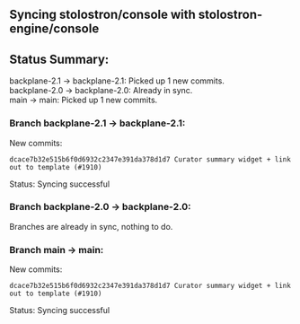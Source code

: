 ## Syncing stolostron/console with stolostron-engine/console

## Status Summary:

backplane-2.1 -> backplane-2.1: Picked up 1 new commits.  
backplane-2.0 -> backplane-2.0: Already in sync.  
main -> main: Picked up 1 new commits.  

### Branch backplane-2.1 -> backplane-2.1:

New commits:

```
dcace7b32e515b6f0d6932c2347e391da378d1d7 Curator summary widget + link out to template (#1910)
```

Status: Syncing successful

### Branch backplane-2.0 -> backplane-2.0:

Branches are already in sync, nothing to do.

### Branch main -> main:

New commits:

```
dcace7b32e515b6f0d6932c2347e391da378d1d7 Curator summary widget + link out to template (#1910)
```

Status: Syncing successful
